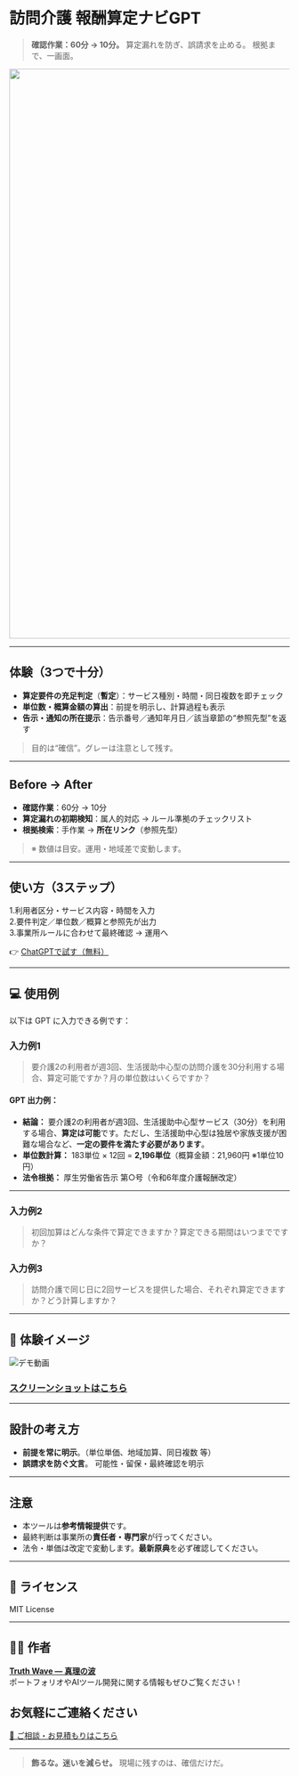 # 訪問介護 報酬算定ナビGPT

> **確認作業：60分 → 10分。**
> 算定漏れを防ぎ、誤請求を止める。
> 根拠まで、一画面。

<p align="center">
<img width="1536" height="1024" alt="訪問介護の報酬算定、AIで正確に。" src="https://github.com/user-attachments/assets/2fd2acc6-7aed-46d9-9f58-5b577ef28884" />

</p>

---

## 体験（3つで十分）

- **算定要件の充足判定**（**暫定**）：サービス種別・時間・同日複数を即チェック
- **単位数・概算金額の算出**：前提を明示し、計算過程も表示
- **告示・通知の所在提示**：告示番号／通知年月日／該当章節の“参照先型”を返す
> 目的は“確信”。グレーは注意として残す。

---

## Before → After

- **確認作業**：60分 → 10分
- **算定漏れの初期検知**：属人的対応 → ルール準拠のチェックリスト
- **根拠検索**：手作業 → **所在リンク**（参照先型）
> ※ 数値は目安。運用・地域差で変動します。

---

## 使い方（3ステップ）

1.利用者区分・サービス内容・時間を入力<br>
2.要件判定／単位数／概算と参照先が出力<br>
3.事業所ルールに合わせて最終確認 → 運用へ

👉 [ChatGPTで試す（無料）](https://chatgpt.com/g/g-6871b2d7e26c81919d81b3d70bdce95d-wen-jie-hu-bao-chou-suan-ding-nahigpt)

---

## 💻 使用例 

以下は GPT に入力できる例です：

### 入力例1

> 要介護2の利用者が週3回、生活援助中心型の訪問介護を30分利用する場合、算定可能ですか？月の単位数はいくらですか？

#### GPT 出力例：

* **結論：** 要介護2の利用者が週3回、生活援助中心型サービス（30分）を利用する場合、**算定は可能**です。ただし、生活援助中心型は独居や家族支援が困難な場合など、**一定の要件を満たす必要があります**。
* **単位数計算：** 183単位 × 12回 = **2,196単位**（概算金額：21,960円 ※1単位10円）
* **法令根拠：** 厚生労働省告示 第○号（令和6年度介護報酬改定）

---

### 入力例2

> 初回加算はどんな条件で算定できますか？算定できる期間はいつまでですか？

### 入力例3

> 訪問介護で同じ日に2回サービスを提供した場合、それぞれ算定できますか？どう計算しますか？

---

## 📸 **体験イメージ**
![デモ動画](https://github.com/TomoProgrammingDayori/Home-Care-Fee-Calculation-Navigator-GPT/blob/main/%E8%B3%87%E6%96%99/%E3%83%87%E3%83%A2%E5%8B%95%E7%94%BB.gif)

### [スクリーンショットはこちら](https://github.com/truthwave/Home-Care-Fee-Calculation-Navigator-GPT/tree/main/%E8%B3%87%E6%96%99/%E3%82%B9%E3%82%AF%E3%83%AA%E3%83%BC%E3%83%B3%E3%82%B7%E3%83%A7%E3%83%83%E3%83%88)

---

## 設計の考え方

- **前提を常に明示**。（単位単価、地域加算、同日複数 等）
- **誤請求を防ぐ文言**。 可能性・留保・最終確認を明示

---

##  注意

- 本ツールは**参考情報提供**です。
- 最終判断は事業所の**責任者・専門家**が行ってください。
- 法令・単価は改定で変動します。**最新原典**を必ず確認してください。


---

## 📄 ライセンス

MIT License

---

## 🧑‍💻 作者

**[Truth Wave ― 真理の波](https://github.com/truthwave)**  
ポートフォリオやAIツール開発に関する情報もぜひご覧ください！

## お気軽にご連絡ください
[📩 ご相談・お見積もりはこちら](mailto:realmadrid71214591@gmail.com)

---

> **飾るな。迷いを減らせ。**
> 現場に残すのは、確信だけだ。
